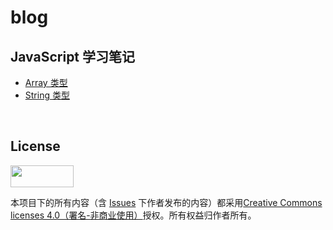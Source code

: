 # blog

## JavaScript 学习笔记

 - [Array 类型](https://github.com/ElvisNam/blog/issues/1)
 - [String 类型](https://github.com/ElvisNam/blog/issues/2)
 
<br>

## License
<img src="https://cloud.githubusercontent.com/assets/12369819/25260663/6312a8ac-2680-11e7-931f-835d0776cace.png" width="101" height="35.5">

本项目下的所有内容（含 [Issues](https://github.com/ElvisNam/blog/issues) 下作者发布的内容）都采用[Creative Commons licenses 4.0（署名-非商业使用）](https://creativecommons.org/licenses/by-nc/3.0/deed.zh)授权。所有权益归作者所有。
